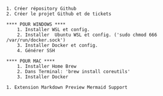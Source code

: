<!-- INITIATION -->
    1. Créer répository Github
    2. Créer le projet Github et de tickets
<!-- INSTALLATION -->
    **** POUR WINDOWS ****
        1. Installer WSL et config.
        2. Installer  Ubuntu WSL et config. ('sudo chmod 666 /var/run/docker.sock')
        3. Installer Docker et config.
        4. Générer SSH

    **** POUR MAC ****
        1. Installer Home Brew 
        2. Dans Terminal: 'brew install coreutils'
        3. Installer Docker
<!-- MCD -->
    1. Extension Markdown Preview Mermaid Support